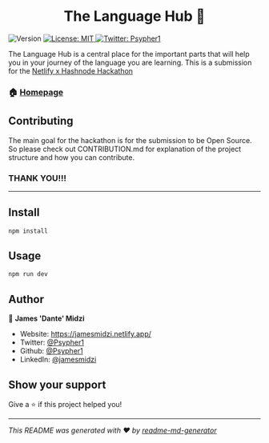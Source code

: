 <h1 align="center">The Language Hub 👋</h1>
<p>
  <img alt="Version" src="https://img.shields.io/badge/version-1.0.0-blue.svg?cacheSeconds=2592000" />
  <a href="#" target="_blank">
    <img alt="License: MIT" src="https://img.shields.io/badge/License-MIT-yellow.svg" />
  </a>
  <a href="https://twitter.com/Psypher1" target="_blank">
    <img alt="Twitter: Psypher1" src="https://img.shields.io/twitter/follow/Psypher1.svg?style=social" />
  </a>
</p>

The Language Hub is a central place for the important parts that will help you in your journey of the language you are learning.
This is a submission for the [Netlify x Hashnode Hackathon](https://townhall.hashnode.com/netlify-hackathon)

### 🏠 [Homepage](thelanghub.netlify.app)

## Contributing

The main goal for the hackathon is for the submission to be Open Source. So please check out CONTRIBUTION.md for explanation of the project structure and how you can contribute.

### THANK YOU!!!

---

## Install

```sh
npm install
```

## Usage

```sh
npm run dev
```

## Author

👤 **James 'Dante' Midzi**

- Website: https://jamesmidzi.netlify.app/
- Twitter: [@Psypher1](https://twitter.com/Psypher1)
- Github: [@Psypher1](https://github.com/Psypher1)
- LinkedIn: [@jamesmidzi](https://linkedin.com/in/jamesmidzi)

## Show your support

Give a ⭐️ if this project helped you!

---

_This README was generated with ❤️ by [readme-md-generator](https://github.com/kefranabg/readme-md-generator)_
